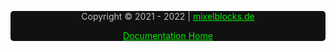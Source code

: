 <div align="center" style="color: silver; background: #111; width: 100%; border-radius: 5px">
    <p align="center">Copyright © 2021 - 2022 | <a style="color: #00ee00" target="_blank" href="/website">mixelblocks.de</a></p>
    <p><a style="color: #00ee00; padding: 5px" href="/docs">Documentation Home</a></p>
</div>
